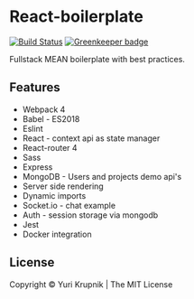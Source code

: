# React-boilerplate  
[![Build Status](https://travis-ci.org/yurikrupnik/react-boilerplate.svg?branch=master)](https://travis-ci.org/yurikrupnik/react-boilerplate) [![Greenkeeper badge](https://badges.greenkeeper.io/yurikrupnik/react-boilerplate.svg)](https://greenkeeper.io/)

Fullstack MEAN boilerplate with best practices.

## Features
- Webpack 4
- Babel - ES2018
- Eslint
- React - context api as state manager
- React-router 4
- Sass
- Express
- MongoDB - Users and projects demo api's
- Server side rendering
- Dynamic imports
- Socket.io - chat example
- Auth - session storage via mongodb
- Jest
- Docker integration

## License
Copyright © Yuri Krupnik  |  The MIT License
